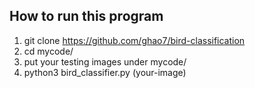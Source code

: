 ## How to run this program
1. git clone https://github.com/ghao7/bird-classification
2. cd mycode/
3. put your testing images under mycode/
4. python3 bird_classifier.py (your-image)
